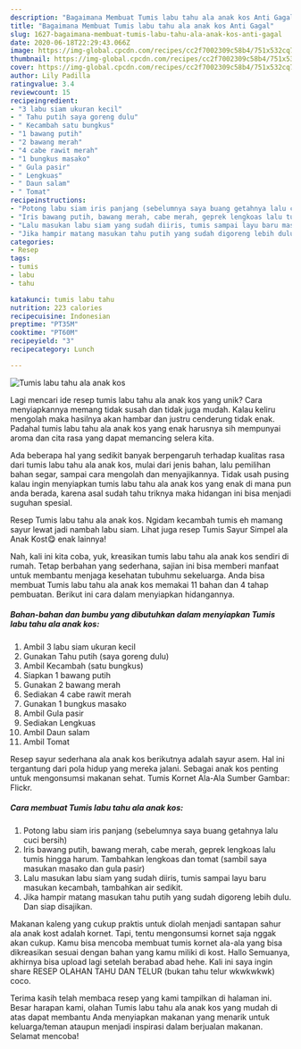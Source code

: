 ```yaml
---
description: "Bagaimana Membuat Tumis labu tahu ala anak kos Anti Gagal"
title: "Bagaimana Membuat Tumis labu tahu ala anak kos Anti Gagal"
slug: 1627-bagaimana-membuat-tumis-labu-tahu-ala-anak-kos-anti-gagal
date: 2020-06-18T22:29:43.066Z
image: https://img-global.cpcdn.com/recipes/cc2f7002309c58b4/751x532cq70/tumis-labu-tahu-ala-anak-kos-foto-resep-utama.jpg
thumbnail: https://img-global.cpcdn.com/recipes/cc2f7002309c58b4/751x532cq70/tumis-labu-tahu-ala-anak-kos-foto-resep-utama.jpg
cover: https://img-global.cpcdn.com/recipes/cc2f7002309c58b4/751x532cq70/tumis-labu-tahu-ala-anak-kos-foto-resep-utama.jpg
author: Lily Padilla
ratingvalue: 3.4
reviewcount: 15
recipeingredient:
- "3 labu siam ukuran kecil"
- " Tahu putih saya goreng dulu"
- " Kecambah satu bungkus"
- "1 bawang putih"
- "2 bawang merah"
- "4 cabe rawit merah"
- "1 bungkus masako"
- " Gula pasir"
- " Lengkuas"
- " Daun salam"
- " Tomat"
recipeinstructions:
- "Potong labu siam iris panjang (sebelumnya saya buang getahnya lalu cuci bersih)"
- "Iris bawang putih, bawang merah, cabe merah, geprek lengkoas lalu tumis hingga harum. Tambahkan lengkoas dan tomat (sambil saya masukan masako dan gula pasir)"
- "Lalu masukan labu siam yang sudah diiris, tumis sampai layu baru masukan kecambah, tambahkan air sedikit."
- "Jika hampir matang masukan tahu putih yang sudah digoreng lebih dulu. Dan siap disajikan."
categories:
- Resep
tags:
- tumis
- labu
- tahu

katakunci: tumis labu tahu 
nutrition: 223 calories
recipecuisine: Indonesian
preptime: "PT35M"
cooktime: "PT60M"
recipeyield: "3"
recipecategory: Lunch

---
```



![Tumis labu tahu ala anak kos](https://img-global.cpcdn.com/recipes/cc2f7002309c58b4/751x532cq70/tumis-labu-tahu-ala-anak-kos-foto-resep-utama.jpg)

Lagi mencari ide resep tumis labu tahu ala anak kos yang unik? Cara menyiapkannya memang tidak susah dan tidak juga mudah. Kalau keliru mengolah maka hasilnya akan hambar dan justru cenderung tidak enak. Padahal tumis labu tahu ala anak kos yang enak harusnya sih mempunyai aroma dan cita rasa yang dapat memancing selera kita.

Ada beberapa hal yang sedikit banyak berpengaruh terhadap kualitas rasa dari tumis labu tahu ala anak kos, mulai dari jenis bahan, lalu pemilihan bahan segar, sampai cara mengolah dan menyajikannya. Tidak usah pusing kalau ingin menyiapkan tumis labu tahu ala anak kos yang enak di mana pun anda berada, karena asal sudah tahu triknya maka hidangan ini bisa menjadi suguhan spesial.

Resep Tumis labu tahu ala anak kos. Ngidam kecambah tumis eh mamang sayur lewat jadi nambah labu siam. Lihat juga resep Tumis Sayur Simpel ala Anak Kost😋 enak lainnya!


Nah, kali ini kita coba, yuk, kreasikan tumis labu tahu ala anak kos sendiri di rumah. Tetap berbahan yang sederhana, sajian ini bisa memberi manfaat untuk membantu menjaga kesehatan tubuhmu sekeluarga. Anda bisa membuat Tumis labu tahu ala anak kos memakai 11 bahan dan 4 tahap pembuatan. Berikut ini cara dalam menyiapkan hidangannya.

<!--inarticleads1-->

##### Bahan-bahan dan bumbu yang dibutuhkan dalam menyiapkan Tumis labu tahu ala anak kos:

1. Ambil 3 labu siam ukuran kecil
1. Gunakan  Tahu putih (saya goreng dulu)
1. Ambil  Kecambah (satu bungkus)
1. Siapkan 1 bawang putih
1. Gunakan 2 bawang merah
1. Sediakan 4 cabe rawit merah
1. Gunakan 1 bungkus masako
1. Ambil  Gula pasir
1. Sediakan  Lengkuas
1. Ambil  Daun salam
1. Ambil  Tomat


Resep sayur sederhana ala anak kos berikutnya adalah sayur asem. Hal ini tergantung dari pola hidup yang mereka jalani. Sebagai anak kos penting untuk mengonsumsi makanan sehat. Tumis Kornet Ala-Ala Sumber Gambar: Flickr. 

<!--inarticleads2-->

##### Cara membuat Tumis labu tahu ala anak kos:

1. Potong labu siam iris panjang (sebelumnya saya buang getahnya lalu cuci bersih)
1. Iris bawang putih, bawang merah, cabe merah, geprek lengkoas lalu tumis hingga harum. Tambahkan lengkoas dan tomat (sambil saya masukan masako dan gula pasir)
1. Lalu masukan labu siam yang sudah diiris, tumis sampai layu baru masukan kecambah, tambahkan air sedikit.
1. Jika hampir matang masukan tahu putih yang sudah digoreng lebih dulu. Dan siap disajikan.


Makanan kaleng yang cukup praktis untuk diolah menjadi santapan sahur ala anak kost adalah kornet. Tapi, tentu mengonsumsi kornet saja nggak akan cukup. Kamu bisa mencoba membuat tumis kornet ala-ala yang bisa dikreasikan sesuai dengan bahan yang kamu miliki di kost. Hallo Semuanya, akhirnya bisa upload lagi setelah berabad abad hehe. Kali ini saya ingin share RESEP OLAHAN TAHU DAN TELUR (bukan tahu telur wkwkwkwk) coco. 

Terima kasih telah membaca resep yang kami tampilkan di halaman ini. Besar harapan kami, olahan Tumis labu tahu ala anak kos yang mudah di atas dapat membantu Anda menyiapkan makanan yang menarik untuk keluarga/teman ataupun menjadi inspirasi dalam berjualan makanan. Selamat mencoba!
